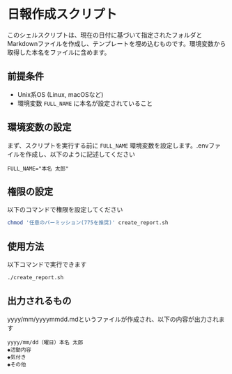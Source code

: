 # 日報作成スクリプト

このシェルスクリプトは、現在の日付に基づいて指定されたフォルダとMarkdownファイルを作成し、テンプレートを埋め込むものです。環境変数から取得した本名をファイルに含めます。

## 前提条件

- Unix系OS (Linux, macOSなど)
- 環境変数 `FULL_NAME` に本名が設定されていること

## 環境変数の設定

まず、スクリプトを実行する前に `FULL_NAME` 環境変数を設定します。.envファイルを作成し、以下のように記述してください

```txt:.env
FULL_NAME="本名 太郎"
```

## 権限の設定
以下のコマンドで権限を設定してください

```bash
chmod '任意のパーミッション(775を推奨)' create_report.sh
```

## 使用方法
以下コマンドで実行できます

```bash
./create_report.sh
```
## 出力されるもの

yyyy/mm/yyyymmdd.mdというファイルが作成され、以下の内容が出力されます

```md:
yyyy/mm/dd（曜日）本名 太郎
◆活動内容
◆気付き
◆その他

```
